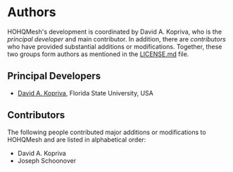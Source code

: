 # Authors

HOHQMesh's development is coordinated by David A. Kopriva, who is the *principal developer*
and main contributor. In addition, there are *contributors* who have
provided substantial additions or modifications. Together, these two groups form
authors as mentioned in the [LICENSE.md](LICENSE.md) file.

## Principal Developers
* [David A. Kopriva](https://www.math.fsu.edu/~kopriva),
  Florida State University, USA

## Contributors
The following people contributed major additions or modifications to HOHQMesh and
are listed in alphabetical order:

* David A. Kopriva
* Joseph Schoonover
